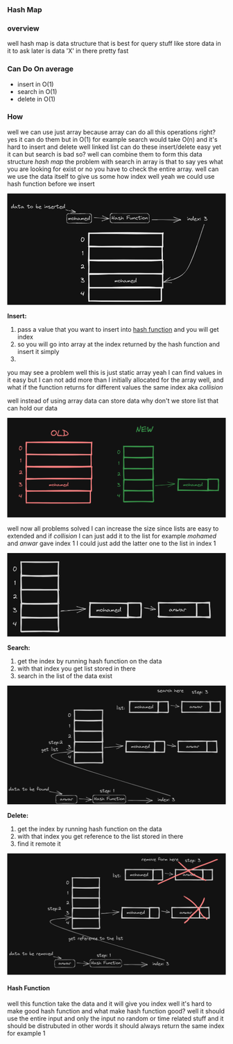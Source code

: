 ### Hash Map

### overview
well hash map is data structure that is best for query stuff
like store data in it to ask later is data 'X' in there pretty fast

### Can Do On average
* insert in O(1)
* search in O(1)
* delete in O(1)

### How
well we can use just array because array can do all this operations right?
yes it can do them but in O(1) for example search would take O(n) and it's
hard to insert and delete well linked list can do these insert/delete easy
yet it can but search is bad so? well can combine them to form this data
structure *hash map* the problem with search in array is that to say yes
what you are looking for exist or no you have to check the entire array.
well can we use the data itself to give us some how index well yeah
we could use hash function before we insert

![](./pics/1.png)

**Insert:**
1. pass a value that you want to insert into [hash function](#hash-function) and you will get index
2. so you will go into array at the index returned by the hash function and insert it simply
3. 
you may see a problem well this is just static array yeah I can find values in it
easy but I can not add more than I initially allocated for the array well, and what
if the function returns for different values the same index aka *collision*

well instead of using array data can store data why don't we store list that
can hold our data

![](./pics/2.png)

well now all problems solved I can increase the size since lists are easy to extended
and if *collision* I can just add it to the list for example *mohamed* and *anwar* gave index 1 I could just add the latter one to the list in index 1

![](./pics/3.png)

**Search:**
1. get the index by running hash function on the data
2. with that index you get list stored in there
3. search in the list of the data exist

![](./pics/4.png)

**Delete:**
1. get the index by running hash function on the data
2. with that index you get reference to the list stored in there
3. find it remote it

![](./pics/5.png)

<a name="hash-function"></a>
#### Hash Function
well this function take the data and it will give you index
well it's hard to make good hash function and what make hash function good?
well it should use the entire input and only the input no random or time
related stuff and it should be distrubuted in other words it should always
return the same index for example 1